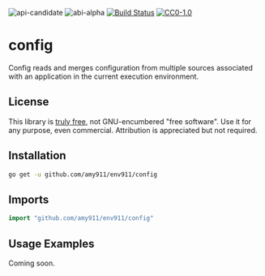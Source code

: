![api-candidate](https://rawgit.com/amy911/assets/master/shields/api-candidate-green.svg)
![abi-alpha](https://rawgit.com/amy911/assets/master/shields/abi-alpha-orange.svg)
[![Build Status](https://travis-ci.org/amy911/env911.svg?branch=master)](https://travis-ci.org/amy911/env911)
[![CC0-1.0](https://rawgit.com/amy911/assets/master/shields/license-cc0--1.0-efbfff.svg)](https://raw.githubusercontent.com/amy911/cloud911/master/LICENSE.txt)

# config
Config reads and merges configuration from multiple sources associated with an application in the current execution environment.

## License
This library is [truly free](https://creativecommons.org/publicdomain/zero/1.0/), not GNU-encumbered "free software".  Use it for any purpose, even commercial.  Attribution is appreciated but not required.

## Installation
```sh
go get -u github.com/amy911/env911/config
```

## Imports
```go
import "github.com/amy911/env911/config"
```

## Usage Examples
Coming soon.
